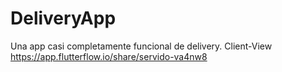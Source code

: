 # DeliveryApp
Una app casi completamente funcional de delivery. Client-View
https://app.flutterflow.io/share/servido-va4nw8

